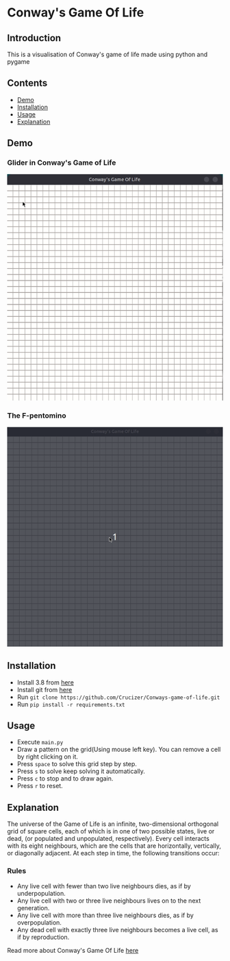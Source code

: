 # Conway's Game Of Life

## Introduction
This is a visualisation of Conway's game of life made using python and pygame 

## Contents
* [Demo](https://github.com/Crucizer/Conways-game-of-life/#Demo)
* [Installation](https://github.com/Crucizer/Conways-game-of-life/#Installation)
* [Usage](https://github.com/Crucizer/Conways-game-of-life/#Usage)
* [Explanation](https://github.com/Crucizer/Conways-game-of-life/#Explanation)

## Demo

### Glider in Conway's Game of Life
![Glider Demo](Demo/demo.gif)

### The F-pentomino
![The F-pentomino](Demo/demo1.gif)

## Installation
* Install 3.8 from [here](https://www.python.org/downloads/release/python-382/)
* Install git from [here](https://git-scm.com/downloads)
* Run `git clone https://github.com/Crucizer/Conways-game-of-life.git`
* Run `pip install -r requirements.txt`

## Usage
* Execute `main.py`
* Draw a pattern on the grid(Using mouse left key). You can remove a cell by right clicking on it.
* Press `space` to solve this grid step by step.
* Press `s` to solve keep solving it automatically.
* Press `c` to stop and to draw again.
* Press `r` to reset.

## Explanation

The universe of the Game of Life is an infinite, two-dimensional orthogonal grid of square cells, each of which is in one of two possible states, live or dead, (or populated and unpopulated, respectively). Every cell interacts with its eight neighbours, which are the cells that are horizontally, vertically, or diagonally adjacent. At each step in time, the following transitions occur:

### Rules
* Any live cell with fewer than two live neighbours dies, as if by underpopulation.
* Any live cell with two or three live neighbours lives on to the next generation.
* Any live cell with more than three live neighbours dies, as if by overpopulation.
* Any dead cell with exactly three live neighbours becomes a live cell, as if by reproduction.

Read more about Conway's Game Of Life [here](https://en.wikipedia.org/wiki/Conway%27s_Game_of_Life)